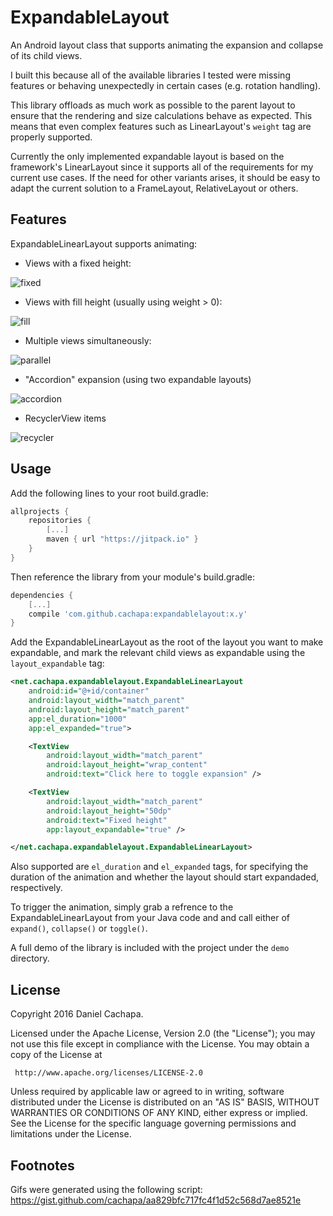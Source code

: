 # ExpandableLayout

An Android layout class that supports animating the expansion and collapse of its child views.

I built this because all of the available libraries I tested were missing features or behaving unexpectedly in certain cases (e.g. rotation handling).

This library offloads as much work as possible to the parent layout to ensure that the rendering and size calculations behave as expected. This means that even complex features such as LinearLayout's `weight` tag are properly supported.

Currently the only implemented expandable layout is based on the framework's LinearLayout since it supports all of the requirements for my current use cases. If the need for other variants arises, it should be easy to adapt the current solution to a FrameLayout, RelativeLayout or others.

## Features

ExpandableLinearLayout supports animating:

* Views with a fixed height:

![fixed](images/expandable_fixed.gif)

* Views with fill height (usually using weight > 0):

![fill](images/expandable_fill.gif)

* Multiple views simultaneously:

![parallel](images/expandable_parallel.gif)

* "Accordion" expansion (using two expandable layouts)

![accordion](images/expandable_accordion.gif)

* RecyclerView items

![recycler](images/expandable_recycler.gif)


## Usage

Add the following lines to your root build.gradle:

``` gradle
allprojects {
    repositories {
        [...]
        maven { url "https://jitpack.io" }
    }
}
```

Then reference the library from your module's build.gradle:

``` gradle
dependencies {
    [...]
    compile 'com.github.cachapa:expandablelayout:x.y'
}
```

Add the ExpandableLinearLayout as the root of the layout you want to make expandable, and mark the relevant child views as expandable using the `layout_expandable` tag:

``` xml
<net.cachapa.expandablelayout.ExpandableLinearLayout
    android:id="@+id/container"
    android:layout_width="match_parent"
    android:layout_height="match_parent"
    app:el_duration="1000"
    app:el_expanded="true">

    <TextView
        android:layout_width="match_parent"
        android:layout_height="wrap_content"
        android:text="Click here to toggle expansion" />

    <TextView
        android:layout_width="match_parent"
        android:layout_height="50dp"
        android:text="Fixed height"
        app:layout_expandable="true" />

</net.cachapa.expandablelayout.ExpandableLinearLayout>
```
Also supported are `el_duration` and `el_expanded` tags, for specifying the duration of the animation and whether the layout should start expandaded, respectively.

To trigger the animation, simply grab a refrence to the ExpandableLinearLayout from your Java code and and call either of `expand()`, `collapse()` or `toggle()`.

A full demo of the library is included with the project under the `demo` directory.

## License

  Copyright 2016 Daniel Cachapa.

  Licensed under the Apache License, Version 2.0 (the "License");
  you may not use this file except in compliance with the License.
  You may obtain a copy of the License at

     http://www.apache.org/licenses/LICENSE-2.0

  Unless required by applicable law or agreed to in writing, software
  distributed under the License is distributed on an "AS IS" BASIS,
  WITHOUT WARRANTIES OR CONDITIONS OF ANY KIND, either express or implied.
  See the License for the specific language governing permissions and
  limitations under the License.

## Footnotes

Gifs were generated using the following script: https://gist.github.com/cachapa/aa829bfc717fc4f1d52c568d7ae8521e
